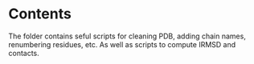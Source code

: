 # Contents

The folder contains seful scripts for cleaning PDB, adding chain names, renumbering residues, etc. As well as scripts to compute IRMSD and contacts. 
